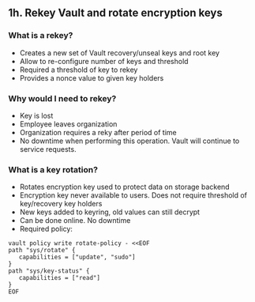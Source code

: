 ## 1h. Rekey Vault and rotate encryption keys
### What is a rekey?
- Creates a new set of Vault recovery/unseal keys and root key
- Allow to re-configure number of keys and threshold
- Required a threshold of key to rekey
- Provides a nonce value to given key holders

### Why would I need to rekey?
- Key is lost
- Employee leaves organization
- Organization requires a reky after period of time
- No downtime when performing this operation. Vault will continue to service requests.

### What is a key rotation?
- Rotates encryption key used to protect data on storage backend
- Encryption key never available to users. Does not require threshold of key/recovery key holders
- New keys added to keyring, old values can still decrypt
- Can be done online. No downtime
- Required policy:
```
vault policy write rotate-policy - <<EOF
path "sys/rotate" {
   capabilities = ["update", "sudo"]
}
path "sys/key-status" {
   capabilities = ["read"]
}
EOF
```